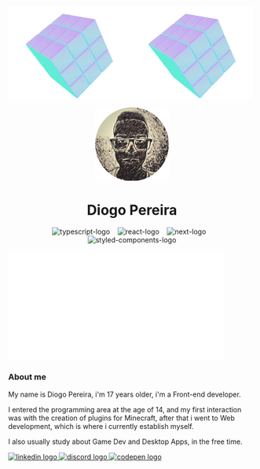 <div>
  <div align="center" style="display: flex">
    <img align="left" width="250px" src="/icons/rotatingcube.webp" alt="rotating-cube-1"/>
    <img align="right" width="250px" src="/icons/rotatingcube.webp" alt="rotating-cube-2"/>
  </div>
</div>

<br/>
<div align="center">
  <img width="150px" src="/icons/perfilphoto-rounded.png"/>
  <h1>Diogo Pereira</h1>
  <div>
    <img width="40x" title="Typescript" src="https://cdn.simpleicons.org/typescript/74c2e8" alt="typescript-logo"/>
    &nbsp;&nbsp;
    <img width="45px" title="React.js" src="https://cdn.simpleicons.org/react/74c2e8" alt="react-logo"/>
    &nbsp;&nbsp;
    <img width="45px" title="Next.js" src="https://cdn.simpleicons.org/next.js/74c2e8" alt="next-logo"/>
    &nbsp;&nbsp;
    <img width="45px" title="Styled-Components" src="https://cdn.simpleicons.org/styledcomponents/74c2e8" alt="styled-components-logo"/>
  </div>
  <br />
</div>

<div>
  <div align="center" style="display: flex">
    <img align="left" width="220px" src="/icons/invisible.png" alt="invisible"/>
    <img align="right" width="220px" src="/icons/invisible.png" alt="invisible"/>
  </div>
  <h3>About me</h3>
  <p>My name is Diogo Pereira, i'm 17 years older, i'm a Front-end developer.</p>
  <p>I entered the programming area at the age of 14, and my first interaction was with the creation of plugins for Minecraft, after that i went to Web development, which is where i currently establish myself.</p>
  <p>I also usually study about Game Dev and Desktop Apps, in the free time.</p>
</div>

<div align="left">
  <a href="https://www.linkedin.com/in/diogo-pereira-ba9a55225/" target="_blank">
    <img src="https://raw.githubusercontent.com/maurodesouza/profile-readme-generator/master/src/assets/icons/social/linkedin/default.svg" width="52" height="40" alt="linkedin logo"/>
  </a>
  <a href="https://discord.com/users/882178309205671956" target="_blank">
    <img src="https://raw.githubusercontent.com/maurodesouza/profile-readme-generator/master/src/assets/icons/social/discord/default.svg" width="52" height="40" alt="discord logo"/>
  </a>
  <a href="https://codepen.io/fhillslinger/pens/popular" target="_blank">
    <img src="https://raw.githubusercontent.com/maurodesouza/profile-readme-generator/master/src/assets/icons/social/codepen/default.svg" width="52" height="40" alt="codepen logo"/>
  </a>
</div>

